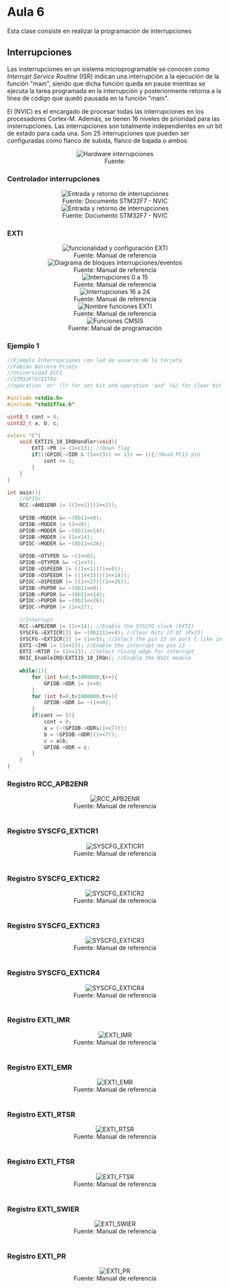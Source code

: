 <h1>Aula 6</h1>

Esta clase consiste en realizar la programación de interrupciones

<h2>Interrupciones</h2>

Las insterrupciones en un sistema microprogramable se conocen como <i>Interrupt Service Routine</i> (ISR) indican una interrupción a la ejecución de la función "main", siendo que dicha función queda en pause mientras se ejecuta la tarea programada en la interrupción y posteriormente retorna a la línea de código que quedó pausada en la función "main".

El (NVIC) es el encargado de procesar todas las interrupciones en los procesadores Cortex-M. Además, se tienen 16 niveles de prioridad para las insterrupciones. Las interrupciones son totalmente independientes en un bit de estado para cada una. Son 25 interrupciones que pueden ser configuradas como flanco de subida, flanco de bajada o ambos.

<div align="center">
<img src="image.png" alt="Hardware interrupciones"/>
<br>
<figcaption>Fuente: </figcaption>
</div>

<h3>Controlador interrupciones</h3>

<div align="center">
<img src="image-2.png" alt="Entrada y retorno de interrupciones"/>
<br>
<figcaption>Fuente: Documento STM32F7 - NVIC</figcaption>
</div>

<div align="center">
<img src="image-3.png" alt="Entrada y retorno de interrupciones"/>
<br>
<figcaption>Fuente: Documento STM32F7 - NVIC</figcaption>
</div>

<h3>EXTI</h3>

<div align="center">
<img src="image-6.png" alt="funcionalidad y configuración EXTI"/>
<br>
<figcaption>Fuente: Manual de referencia</figcaption>
</div>

<div align="center">
<img src="image-4.png" alt="Diagrama de bloques interrupciones/eventos"/>
<br>
<figcaption>Fuente: Manual de referencia</figcaption>
</div>

<div align="center">
<img src="image-5.png" alt="Interrupciones 0 a 15"/>
<br>
<figcaption>Fuente: Manual de referencia</figcaption>
</div>

<div align="center">
<img src="image-7.png" alt="Interrupciones 16 a 24"/>
<br>
<figcaption>Fuente: Manual de referencia</figcaption>
</div>

<div align="center">
<img src="image-13.png" alt="Nombre funciones EXTI"/>
<br>
<figcaption>Fuente: Manual de referencia</figcaption>
</div>

<div align="center">
<img src="image-1.png" alt="Funciones CMSIS"/>
<br>
<figcaption>Fuente: Manual de programación</figcaption>
</div>

<h3>Ejemplo 1</h3>

```cpp
//Ejemplo Interrupciones con led de usuario de la tarjeta
//Fabián Barrera Prieto
//Universidad ECCI
//STM32F767ZIT6U
//operation 'or' (|) for set bit and operation 'and' (&) for clear bit

#include <stdio.h>
#include "stm32f7xx.h"

uint8_t cont = 0;
uint32_t a, b, c;

extern "C"{
	void EXTI15_10_IRQHandler(void){
		EXTI->PR |= (1<<13); //Down flag
		if(((GPIOC->IDR & (1<<13)) >> 13) == 1){//Read PC13 pin
			cont += 1;
		}
	}
}

int main(){
	//GPIOs
	RCC->AHB1ENR |= ((1<<1)|(1<<2)); 
	
	GPIOB->MODER &= ~(0b11<<0);
	GPIOB->MODER |= (1<<0); 
	GPIOB->MODER &= ~(0b11<<14);
	GPIOB->MODER |= (1<<14);
	GPIOC->MODER &= ~(0b11<<26);
	
	GPIOB->OTYPER &= ~(1<<0);  
	GPIOB->OTYPER &= ~(1<<7);
	GPIOB->OSPEEDR |= ((1<<1)|(1<<0));
	GPIOB->OSPEEDR |= ((1<<15)|(1<<14));
	GPIOC->OSPEEDR |= ((1<<27)|(1<<26));
	GPIOB->PUPDR &= ~(0b11<<0);
	GPIOB->PUPDR &= ~(0b11<<14);
	GPIOC->PUPDR &= ~(0b11<<26);
	GPIOC->PUPDR |= (1<<27);
	
	//Interrupt
	RCC->APB2ENR |= (1<<14); //Enable the SYSCFG clock (EXTI)
	SYSCFG->EXTICR[3] &= ~(0b1111<<4); //Clear bits [7:0] (Px13)
	SYSCFG->EXTICR[3] |= (1<<5); //Select the pin 13 on port C like interrupt [7:0]=0010 (PC13)
	EXTI->IMR |= (1<<13); //Enable the interrupt on pin 13
	EXTI->RTSR |= (1<<13); //Select rising edge for interrupt
	NVIC_EnableIRQ(EXTI15_10_IRQn); //Enable the NVIC module
		
	while(1){
		for (int t=0;t<1000000;t++){
			GPIOB->ODR |= 1<<0;
		}
		for (int t=0;t<1000000;t++){
			GPIOB->ODR &= ~(1<<0);
		}
		if(cont == 5){
			cont = 0;
			a = (~(GPIOB->ODR&(1<<7)));
			b = (GPIOB->ODR|(1<<7));
			c = a&b;
			GPIOB->ODR = c;
		}
	}
}
```

<h3>Registro RCC_APB2ENR</h3>

<div align="center">
<img src="image-12.png" alt="RCC_APB2ENR"/>
<br>
<figcaption>Fuente: Manual de referencia</figcaption>
<br>
</div>

<h3>Registro SYSCFG_EXTICR1</h3>

<div align="center">
<img src="image-8.png" alt="SYSCFG_EXTICR1"/>
<br>
<figcaption>Fuente: Manual de referencia</figcaption>
<br>
</div>

<h3>Registro SYSCFG_EXTICR2</h3>

<div align="center">
<img src="image-9.png" alt="SYSCFG_EXTICR2"/>
<br>
<figcaption>Fuente: Manual de referencia</figcaption>
<br>
</div>

<h3>Registro SYSCFG_EXTICR3</h3>

<div align="center">
<img src="image-10.png" alt="SYSCFG_EXTICR3"/>
<br>
<figcaption>Fuente: Manual de referencia</figcaption>
<br>
</div>

<h3>Registro SYSCFG_EXTICR4</h3>

<div align="center">
<img src="image-11.png" alt="SYSCFG_EXTICR4"/>
<br>
<figcaption>Fuente: Manual de referencia</figcaption>
<br>
</div>

<h3>Registro EXTI_IMR</h3>

<div align="center">
<img src="image-14.png" alt="EXTI_IMR"/>
<br>
<figcaption>Fuente: Manual de referencia</figcaption>
<br>
</div>

<h3>Registro EXTI_EMR</h3>

<div align="center">
<img src="image-16.png" alt="EXTI_EMR"/>
<br>
<figcaption>Fuente: Manual de referencia</figcaption>
<br>
</div>

<h3>Registro EXTI_RTSR</h3>

<div align="center">
<img src="image-15.png" alt="EXTI_RTSR"/>
<br>
<figcaption>Fuente: Manual de referencia</figcaption>
<br>
</div>

<h3>Registro EXTI_FTSR</h3>

<div align="center">
<img src="image-17.png" alt="EXTI_FTSR"/>
<br>
<figcaption>Fuente: Manual de referencia</figcaption>
<br>
</div>

<h3>Registro EXTI_SWIER</h3>

<div align="center">
<img src="image-18.png" alt="EXTI_SWIER"/>
<br>
<figcaption>Fuente: Manual de referencia</figcaption>
<br>
</div>

<h3>Registro EXTI_PR</h3>

<div align="center">
<img src="image-19.png" alt="EXTI_PR"/>
<br>
<figcaption>Fuente: Manual de referencia</figcaption>
<br>
</div>
